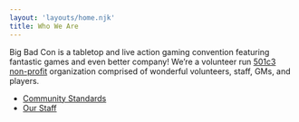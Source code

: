 ```yaml
---
layout: 'layouts/home.njk'
title: Who We Are
---
```


Big Bad Con is a tabletop and live action gaming convention featuring fantastic games and even better company!
We’re a volunteer run [501c3 non-profit](/non-profit) organization comprised of wonderful volunteers, staff, GMs, and players.

- [Community Standards](/community)
- [Our Staff](/staff)

